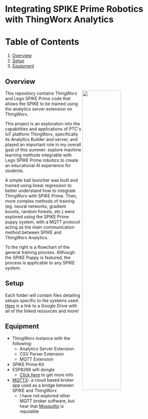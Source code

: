 # Integrating SPIKE Prime Robotics with ThingWorx Analytics 
# Table of Contents
1. [Overview](#Overview)
2. [Setup](#Setup)
3. [Equipment](#Equipment)

## Overview 

<img align="right" src="https://user-images.githubusercontent.com/49819466/128409745-270eaaea-e580-485b-9fd5-d6a1e227b1f7.jpg" width=50% height=50%>

This repository contains ThingWorx and Lego SPIKE Prime code that allows the SPIKE to be trained using the analytics server extension on ThingWorx. 

This project is an exploration into the capabilities and applications of PTC's IoT platform ThingWorx, specifically its Analytics Builder and server, and played an important role in my overall goal of this summer: explore machine learning methods integrable with Lego SPIKE Prime robotics to create an educational AI experience for students. 

A simple ball launcher was built and trained using linear regression to better understand how to integrate ThingWorx with SPIKE Prime. Then, more complex methods of training (eg. neural networks, gradient boosts, random forests, etc.) were explored using the SPIKE Prime puppy system, with a MQTT protocol acting as the main communication method between SPIKE and ThingWorx Analytics. 

To the right is a flowchart of the general training process. Although the SPIKE Puppy is featured, the process is applicable to any SPIKE system.

## Setup
Each folder will contain files detailing setups specific to the systems used. [Here](https://drive.google.com/drive/folders/1ASOn0lAOdE_gR4C9Febgn0rY1Nz9imzS?usp=sharing) is a link to a Google Drive with all of the linked resources and more!

## Equipment
- ThingWorx instance with the following:
  - Analytics Server Extension
  - CSV Parser Extension
  - MQTT Extension
- SPIKE Prime Kit 
- ESP8266 wifi dongle 
  - [Click here](https://quickest-palladium-2e9.notion.site/SPIKE-Prime-Backpacks-31f12415b3ad429fba34956b9d50b49e) to get more info
- [MQTTX](https://mqttx.app/)- a cloud based broker app used as a bridge between SPIKE and ThingWorx 
  - I have not explored other MQTT broker software, but hear that [Mosquitto](https://mosquitto.org/) is reputable
